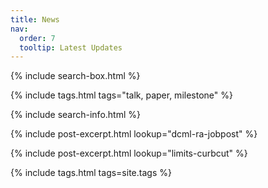 ```yaml
---
title: News
nav:
  order: 7
  tooltip: Latest Updates
---
```


{% include search-box.html %}

<!-- select tags -->
{% include tags.html tags="talk, paper, milestone" %}

{% include search-info.html %}
<!--
{%
  include list.html 
  data="posts" 
  component="post-excerpt" 
%}
-->


{%
  include post-excerpt.html
  lookup="dcml-ra-jobpost"
%}

{%
  include post-excerpt.html
  lookup="limits-curbcut"
%}



<!-- all tags -->
{% include tags.html tags=site.tags %}